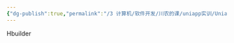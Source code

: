 ```yaml
---
{"dg-publish":true,"permalink":"/3 计算机/软件开发/川农的课/uniapp实训/Uniapp/","title":"Uniapp"}
---
```



Hbuilder